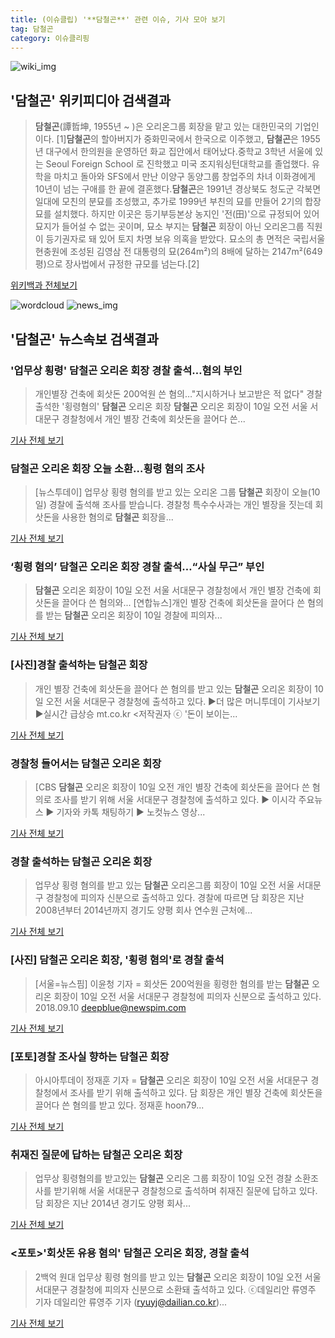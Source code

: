 ```yaml
---
title: (이슈클립) '**담철곤**' 관련 이슈, 기사 모아 보기
tag: 담철곤
category: 이슈클리핑
---
```

![wiki_img](https://user-images.githubusercontent.com/42597476/44503234-41136a80-a6d0-11e8-9071-6fc6418eafe4.png)
## **'**담철곤**'** 위키피디아 검색결과
>**담철곤**(譚哲坤, 1955년 ~ )은 오리온그룹 회장을 맡고 있는 대한민국의 기업인이다. [1]**담철곤**의 할아버지가 중화민국에서 한국으로 이주했고, **담철곤**은 1955년 대구에서 한의원을 운영하던 화교 집안에서 태어났다.중학교 3학년 서울에 있는 Seoul Foreign School 로 진학했고 미국 조지워싱턴대학교를 졸업했다. 유학을 마치고 돌아와 SFS에서 만난 이양구 동양그룹 창업주의 차녀 이화경에게 10년이 넘는 구애를 한 끝에 결혼했다.**담철곤**은 1991년 경상북도 청도군 각북면 일대에 모친의 분묘를 조성했고, 추가로 1999년 부친의 묘를 만들어 2기의 합장묘를 설치했다. 하지만 이곳은 등기부등본상 농지인 '전(田)'으로 규정되어 있어 묘지가 들어설 수 없는 곳이며, 묘소 부지는 **담철곤** 회장이 아닌 오리온그룹 직원이 등기권자로 돼 있어 토지 차명 보유 의혹을 받았다. 묘소의 총 면적은 국립서울현충원에 조성된 김영삼 전 대통령의 묘(264m²)의 8배에 달하는 2147m²(649평)으로 장사법에서 규정한 규모를 넘는다.[2]

<a href="https://ko.wikipedia.org/wiki/담철곤" target="_blank">위키백과 전체보기</a>

![wordcloud](https://s3.ap-northeast-2.amazonaws.com/lyrics101-wordcloud/2018-09-10-1536542477.png)
![news_img](https://user-images.githubusercontent.com/42597476/44507050-1206f400-a6e4-11e8-8d98-7ffbfebb353f.png)
## **'**담철곤**'** 뉴스속보 검색결과
### '업무상 횡령' **담철곤** 오리온 회장 경찰 출석…혐의 부인

>개인별장 건축에 회삿돈 200억원 쓴 혐의…"지시하거나 보고받은 적 없다" 경찰 출석한 '횡령혐의' **담철곤** 오리온 회장 **담철곤** 오리온 회장이 10일 오전 서울 서대문구 경찰청에서 개인 별장 건축에 회삿돈을 끌어다 쓴...

<a href="http://app.yonhapnews.co.kr/YNA/Basic/SNS/r.aspx?c=AKR20180910036700004&did=1195m" target="_blank">기사 전체 보기</a>

### **담철곤** 오리온 회장 오늘 소환…횡령 혐의 조사

>[뉴스투데이] 업무상 횡령 혐의를 받고 있는 오리온 그룹 **담철곤** 회장이 오늘(10일) 경찰에 출석해 조사를 받습니다. 경찰청 특수수사과는 개인 별장을 짓는데 회삿돈을 사용한 혐의로 **담철곤** 회장을...

<a href="http://imnews.imbc.com/replay/2018/nwtoday/article/4815196_22669.html" target="_blank">기사 전체 보기</a>

### ‘횡령 혐의’ **담철곤** 오리온 회장 경찰 출석…“사실 무근” 부인

>**담철곤** 오리온 회장이 10일 오전 서울 서대문구 경찰청에서 개인 별장 건축에 회삿돈을 끌어다 쓴 혐의와... [연합뉴스]개인 별장 건축에 회삿돈을 끌어다 쓴 혐의를 받는 **담철곤** 오리온 회장이 10일 경찰에 피의자...

<a href="http://news.heraldcorp.com/view.php?ud=20180910000248" target="_blank">기사 전체 보기</a>

### [사진]경찰 출석하는 **담철곤** 회장

>개인 별장 건축에 회삿돈을 끌어다 쓴 혐의를 받고 있는 **담철곤** 오리온 회장이 10일 오전 서울 서대문구 경찰청에 출석하고 있다. ▶더 많은 머니투데이 기사보기 ▶실시간 급상승 mt.co.kr <저작권자 ⓒ '돈이 보이는...

<a href="http://news.mt.co.kr/mtview.php?no=2018091009502239107" target="_blank">기사 전체 보기</a>

### 경찰청 들어서는 **담철곤** 오리온 회장

>[CBS **담철곤** 오리온 회장이 10일 오전 개인 별장 건축에 회삿돈을 끌어다 쓴 혐의로 조사를 받기 위해 서울 서대문구 경찰청에 출석하고 있다. ▶ 이시각 주요뉴스 ▶ 기자와 카톡 채팅하기 ▶ 노컷뉴스 영상...

<a href="http://www.nocutnews.co.kr/news/5029048" target="_blank">기사 전체 보기</a>

### 경찰 출석하는 **담철곤** 오리온 회장

>업무상 횡령 혐의를 받고 있는 **담철곤** 오리온그룹 회장이 10일 오전 서울 서대문구 경찰청에 피의자 신분으로 출석하고 있다. 경찰에 따르면 담 회장은 지난 2008년부터 2014년까지 경기도 양평 회사 연수원 근처에...

<a href="http://www.newscj.com/news/articleView.html?idxno=553583" target="_blank">기사 전체 보기</a>

### [사진] **담철곤** 오리온 회장, '횡령 혐의'로 경찰 출석

>  [서울=뉴스핌] 이윤청 기자 = 회삿돈 200억원을 횡령한 혐의를 받는 **담철곤** 오리온 회장이 10일 오전 서울 서대문구 경찰청에 피의자 신분으로 출석하고 있다. 2018.09.10 deepblue@newspim.com  

<a href="http://www.newspim.com/news/view/20180910000146" target="_blank">기사 전체 보기</a>

### [포토]경찰 조사실 향하는 **담철곤** 회장

>아시아투데이 정재훈 기자 = **담철곤** 오리온 회장이 10일 오전 서울 서대문구 경찰청에서 조사를 받기 위해 출석하고 있다. 담 회장은 개인 별장 건축에 회삿돈을 끌어다 쓴 혐의를 받고 있다. 정재훈 hoon79...

<a href="http://www.asiatoday.co.kr/view.php?key=20180910010005188" target="_blank">기사 전체 보기</a>

### 취재진 질문에 답하는 **담철곤** 오리온 회장

>업무상 횡령혐의를 받고있는 **담철곤** 오리온 그룹 회장이 10일 오전 경찰 소환조사를 받기위해 서울 서대문구 경찰청으로 출석하며 취재진 질문에 답하고 있다. 담 회장은 지난 2014년 경기도 양평 회사...

<a href="http://news1.kr/photos/view/?3292759" target="_blank">기사 전체 보기</a>

### <포토>'회삿돈 유용 혐의' **담철곤** 오리온 회장, 경찰 출석

>2백억 원대 업무상 횡령 혐의를 받고 있는 **담철곤** 오리온 회장이 10일 오전 서울 서대문구 경찰청에 피의자 신분으로 소환돼 출석하고 있다. ⓒ데일리안 류영주 기자 데일리안 류영주 기자 (ryuyj@dailian.co.kr)...

<a href="http://www.dailian.co.kr/news/view/738237/?sc=naver" target="_blank">기사 전체 보기</a>


